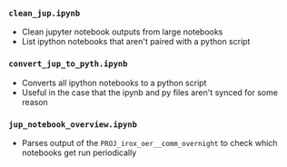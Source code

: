 ### `clean_jup.ipynb`
* Clean jupyter notebook outputs from large notebooks
* List ipython notebooks that aren't paired with a python script

### `convert_jup_to_pyth.ipynb`
* Converts all ipython notebooks to a python script
* Useful in the case that the ipynb and py files aren't synced for some reason

### `jup_notebook_overview.ipynb`
* Parses output of the `PROJ_irox_oer__comm_overnight` to check which notebooks get run periodically

###
